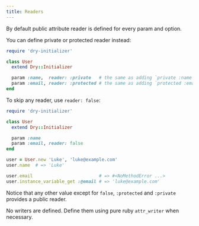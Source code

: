 ```yaml
---
title: Readers
---
```


By default public attribute reader is defined for every param and option.

You can define private or protected reader instead:

```ruby
require 'dry-initializer'

class User
  extend Dry::Initializer

  param :name,  reader: :private   # the same as adding `private :name`
  param :email, reader: :protected # the same as adding `protected :email`
end
```

To skip any reader, use `reader: false`:

```ruby
require 'dry-initializer'

class User
  extend Dry::Initializer

  param :name
  param :email, reader: false
end

user = User.new 'Luke', 'luke@example.com'
user.name  # => 'Luke'

user.email                         # => #<NoMethodError ...>
user.instance_variable_get :@email # => 'luke@example.com'
```

Notice that any other value except for `false`, `:protected` and `:private` provides a public reader.

No writers are defined. Define them using pure ruby `attr_writer` when necessary.
